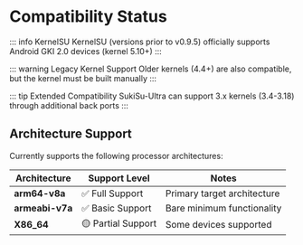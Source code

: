 # Compatibility Status

::: info KernelSU
KernelSU (versions prior to v0.9.5) officially supports Android GKI 2.0 devices (kernel 5.10+)
:::

::: warning Legacy Kernel Support
Older kernels (4.4+) are also compatible, but the kernel must be built manually
:::

::: tip Extended Compatibility
SukiSu-Ultra can support 3.x kernels (3.4-3.18) through additional back ports
:::

## Architecture Support

Currently supports the following processor architectures:

| Architecture | Support Level | Notes |
|-------------|---------------|-------|
| **arm64-v8a** | ✅ Full Support | Primary target architecture |
| **armeabi-v7a** | ✅ Basic Support | Bare minimum functionality |
| **X86_64** | 🟡 Partial Support | Some devices supported |